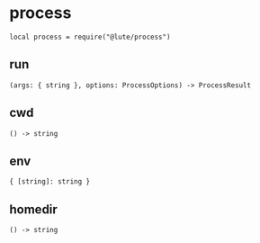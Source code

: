 # process

```luau
local process = require("@lute/process")
```

## run <Badge type="warning" text="yields" />
```luau
(args: { string }, options: ProcessOptions) -> ProcessResult
```

## cwd
```luau
() -> string
```

## env
```luau
{ [string]: string }
```

## homedir
```luau
() -> string
```
